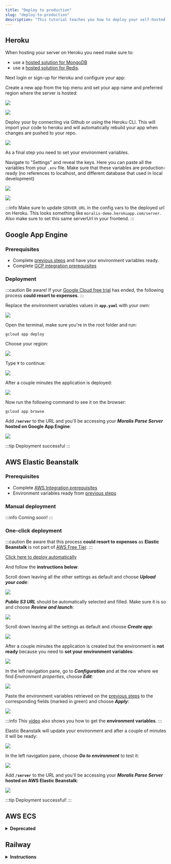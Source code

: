 ```yaml
---
title: "Deploy to production"
slug: "deploy-to-production"
description: "This tutorial teaches you how to deploy your self-hosted Parse server."
---
```


## Heroku

When hosting your server on Heroku you need make sure to:

- use a [hosted solution for MongoDB](https://docs.moralis.io/docs/run-parse-server-locally#c-use-hosted-mongodb-atlas-hosted)
- use a [hosted solution for Redis](https://docs.moralis.io/docs/run-parse-server-locally#b-use-hosted-redis-enterprise-cloud-hosted).

Next login or sign-up for Heroku and configure your app:

Create a new app from the top menu and set your app name and preferred region where the server is hosted:

![](/img/content/41607d4-Screenshot_2022-09-08_at_02.42.11.webp)

![](/img/content/d4bb8cc-Screenshot_2022-09-08_at_02.42.38.webp)

Deploy your by connecting via Github or using the Heroku CLI. This will import your code to heroku and will automatically rebuild your app when changes are pushed to your repo.

![](/img/content/00b9508-Screenshot_2022-09-08_at_02.43.11.webp)

As a final step you need to set your environment variables.

Navigate to "Settings" and reveal the keys. Here you can paste all the variables from your `.env` file. Make sure that these variables are production-ready (no references to localhost, and different database that used in local development)

![](/img/content/914ac14-Screenshot_2022-09-08_at_02.44.26.webp)

![](/img/content/6f65c9c-Screenshot_2022-09-08_at_02.44.49.webp)

:::info
Make sure to update `SERVER_URL` in the config vars to the deployed url on Heroku. This looks something like `moralis-demo.herokuapp.com/server`. Also make sure to set this same serverUrl in your frontend.
:::

## Google App Engine

### Prerequisites

- Complete [previous steps](https://docs.moralis.io/docs/run-parse-server-locally) and have your environment variables ready.
- Complete [GCP integration prerequisites](https://docs.moralis.io/docs/google-cloud#prerequisites)

### Deployment

:::caution Be aware!
If your [Google Cloud free trial](https://cloud.google.com/free) has ended, the following process **could resort to expenses**.
:::

Replace the environment variables values in **`app.yaml`** with your own:

![](/img/content/161ccae-image.webp)

Open the terminal, make sure you're in the root folder and run:

```
gcloud app deploy
```

Choose your region:

![](/img/content/d8a49da-image.webp)

Type **`Y`** to continue:

![](/img/content/99306a1-image.webp)

After a couple minutes the application is deployed:

![](/img/content/87f1739-image.webp)

Now run the following command to see it on the browser:

```
gcloud app browse
```

Add **`/server`** to the URL and you'll be accessing your **_Moralis Parse Server_ hosted on Google App Engine**:

![](/img/content/7cbef58-image.webp)

:::tip Deployment successful 
:::

## AWS Elastic Beanstalk

### Prerequisites

- Complete [AWS Integration prerequisites](https://docs.moralis.io/docs/aws-integration#prerequisites)
- Environment variables ready from [previous steps](https://docs.moralis.io/docs/run-parse-server-locally#setup-your-project)

### Manual deployment

:::info Coming soon!
:::

### One-click deployment

:::caution
Be aware that this process **could resort to expenses** as **Elastic Beanstalk** is not part of [AWS Free Tier](https://aws.amazon.com/es/free/).
:::

[Click here to deploy automatically](https://console.aws.amazon.com/elasticbeanstalk/home?region=us-east-1#/newApplication?applicationName=demo-parse-server-migration&platform=Node.js&tierName=WebServer&environmentType=SingleInstance&sourceBundleUrl=https://moralis-s3-bucket.s3.eu-west-1.amazonaws.com/parse-server-migration.zip)

 And follow the **instructions below**:

Scroll down leaving all the other settings as default and choose _**Upload your code**_:

![](/img/content/31905da-image.webp)

_**Public S3 URL**_ should be automatically selected and filled. Make sure it is so and choose _**Review and launch**_:

![](/img/content/3c4f4f6-image.webp)

Scroll down leaving all the settings as default and choose _**Create app**_:

![](/img/content/a2a6af9-image.webp)

After a couple minutes the application is created but the environment is **not ready** because you need to **set your environment variables**:

![](/img/content/2d9a5c2-image.webp)

In the left navigation pane, go to **_Configuration_** and at the row where we find _Environment properties_, choose _**Edit**_:

![](/img/content/a2e78d0-image.webp)

Paste the environment variables retrieved on the [previous steps](https://docs.moralis.io/docs/run-parse-server-locally#setup-your-project) to the corresponding fields (marked in green) and choose _**Apply**_:

![](/img/content/b8e3def-image.webp)

:::info
This [video](https://youtu.be/9GtysZs-FrA?t=147) also shows you how to get the **environment variables**.
:::

Elastic Beanstalk will update your environment and after a couple of minutes it will be ready:

![](/img/content/00d25ea-image.webp)

In the left navigation pane, choose **_Go to environment_** to test it:

![](/img/content/42e04c4-image.webp)

Add **`/server`** to the URL and you'll be accessing your **_Moralis Parse Server_ hosted on AWS Elastic Beanstalk**:

![](/img/content/d4ef788-image.webp)

:::tip Deployment successful! 
:::

## AWS ECS

<details>

<summary><b>Deprecated</b></summary>

### Setup ECS environment

#### Create ECR repository

Open the [Amazon ECR console](https://console.aws.amazon.com/ecr/) and choose _**Get Started**_ Create repo. Name it **`parse-server-moralis-repo`**:

![](/img/content/b368934-image.webp)

Leave everything else as it is and choose _**Create repository**_.

Copy and save the _Repository name_ and the _URI_ as you'll need them in the next step:

![](/img/content/17b0fd0-image.webp)

:::tip **ECR repository created!**
:::

#### Create a Task Definition //TODO Maybe through JSON?

:::info
[Click here for more information](https://docs.aws.amazon.com/AmazonECS/latest/developerguide/create-task-definition-classic.html).
:::

Open the [Amazon ECS console](https://console.aws.amazon.com/ecs/). In the navigation pane, choose **_Task Definitions_** and **_Create new task definition_**:

![](/img/content/0bb5259-image.webp)

On the _Select compatibilities_ page, select **_EC2_** and choose _**Next step**_:

![](/img/content/25f9568-image.webp)

Name your task **`parse-server-moralis-task`**:

![](/img/content/60e8d1b-image.webp)

On the _Container definitions_ section, click on **_Add container_**:

![](/img/content/aed6e67-image.webp)

Fill the **_Container name_** and the **_Image_** with the _Repository name_ and the _URI_ that you copied from the [created ECR repository](https://docs.moralis.io/docs/deploy-to-production#create-ecr-repository):

![](/img/content/9f90980-image.webp)

Set **_Memory Limits_** to **`500`** and **_Port mappings_** to **`80:80`**:

![](/img/content/2c27f99-image.webp)

Leave all the other settings as default and choose _**Add**_.

With the container added, scroll down and choose _**Create**_. You should see the task definition created:

![](/img/content/4ca8475-image.webp)

:::tip **Task definition created!**
:::

#### Create a Cluster

:::info
[Click here for more information](https://docs.aws.amazon.com/AmazonECS/latest/developerguide/create_cluster.html).
:::

Open the [Amazon ECS console](https://console.aws.amazon.com/ecs/). In the navigation pane, choose **_Clusters_** and **_Create Cluster_**:

![](/img/content/8cabb5b-image.webp)

For _Select cluster compatibility_, choose **_EC2 Linux + Networking_** and then choose **_Next Step_**:

![](/img/content/dbaa74a-image.webp)

On the _Configure cluster_ page, enter a **_Cluster name_**, like **`parse-server-moralis-cluster`**:

![](/img/content/928c5b4-image.webp)

Scroll down leaving all the other settings as default and choose _**Create**_. After some seconds you should see the cluster created:

![](/img/content/2100f89-image.webp)

:::tip **Cluster created!**
:::

#### Create a service

:::info
[Click here for more information](https://docs.aws.amazon.com/AmazonECS/latest/developerguide/create-service-console-v1.html).
:::

Open the [Amazon ECS console](https://console.aws.amazon.com/ecs/). In the navigation pane, choose **_Clusters_** and select your created cluster:

![](/img/content/e3b3abb-image.webp)

On the _Services_ tab, choose **_Create_**:

![](/img/content/9ae2ac5-image.webp)

On the _Configure service_ page, choose _**EC2**_ as _Launch type_:

![](/img/content/2fc12c6-image.webp)

Select the _**Task definition**_ and the _**Cluster**_ that you just created:

![](/img/content/d71da48-image.webp)

Set the _**Service name**_ as **`parse-server-moralis-service`**:

![](/img/content/64deadc-image.webp)

Set the following fields:

- _**Number of tasks**_: `1`
- _**Minimum healthy percent**_: `0`
- _**Maximum percent**_: `100`

:::info
This value configuration will allow the deployment of updated containers.
:::

Scroll down leaving the other settings as default and choose **_Next step_** a couple times and then _**Create service**_. You should see the service created:

![](/img/content/2e39da7-image.webp)

:::tip **Service created!**
:::

</details>

## Railway

<details>

<summary><b>Instructions</b></summary>

[Click here to deploy automatically](https://railway.app/new/template/1c87QZ)

This will also create a MongoDB and Redis instance for you automatically, all managed by Railway. If you are using your own MongoDB/Redis instances, you can follow [Manual Deployment](https://docs.moralis.io/docs/deploy-to-production#manual-deployment-1), or use this template and just delete the MongoDB and Redis services later.

1. After your server has deployed, assign it a domain (see Step 4 of Manual Deployment).
2. Copy your MongoDB and Parse connection URL (from the "Connect" tab from Mongo).
3. Click on the "Variables" tab in your Parse Server and update:

- `SERVER_URL` with the domain from Step 1 e.g. [`https://***.up.railway.app/server`](https://***.up.railway.app/server)
- `DATABASE_URI` with your MongoDB connection URL e.g. [`mongodb://mongo:***.railway.app:****`](mongodb://mongo:***.railway.app:****/parse) 
- `REDIS_CONNECTION_STRING` with your Redis connection URL e.g. [`redis://***@containers-us-west-157.railway.app:****`](redis://*@containers-us-west-157.railway.app:****)

Your server will re-deploy after these changes.

### Manual Deployment

1. Go to [Railway](https://railway.app/), click "Start a New Project" and choose "Deploy from GitHub repo". Connect your GitHub account.
2. Give permission for Railway to access your self-hosted server repository and click "Deploy Now":

![](/img/content/50e28a0-Railway_2.webp)

3. In your project's deployment page, click on the "Variables" tab and then "Raw Editor". Paste in your environment variables and click "Update Variables":

![](/img/content/43d1e9d-Railway_env_a.webp)

![](/img/content/009db76-Railway_-_env.webp)

4. Click on the "Settings" tab and under "Domains", click "Generate Domain". You can choose a different Railway domain or use your own custom domain:

![](/img/content/de66219-Railway_3.webp)

5. Copy this domain and update your `SERVER_URL` environment variable. Your project will re-deploy:

![](/img/content/2bdc4b2-Railway_4.webp)

6: After your re-deploy is successful, open your Railway project URL in your browser to test:

![](/img/content/63abd77-Railway_5.webp)

</details>

